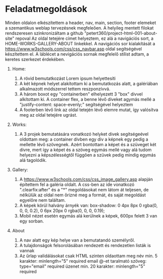# Feladatmegoldások

Minden oldalon elkészítettem a header, nav, main, section, footer elemeket a szemantikus weblap tervezésnek megfeleően.
A helyileg mentett filokat rendszeresen szinkronizáltam a github "petert360/project-html-001-about-site" repoval
Az oldal tetejére címet helyeztem, ez alá a navigációs sort, a HOME-WORKS-GALLERY-ABOUT linkekkel.
A navigációs sor kialakítását a https://www.w3schools.com/css/css_navbar.asp oldal segítségével készítettem el.
A láblécet a nevigációs sornak megfelelő stílist adtam, a keretes szerkezet érdekében.

1. Home:
    1. A rövid bemutatkozást Lorem ipsum helyettesíti
    2. A két képnek helyet alakítottam ki a bemutatkozás alatt, a galériában alkalmazott módszerrel tettem reszponzívvá.
    3. A három boxot egy "containerben" elhelyezett 3 "box" divvel alkítottam ki. A container flex, a benne lévő diveket agymás mellé a "justify-content: space-evenly;" segítségével helyeztem
    4. A footerben lévő link az oldal tetején lévő elemre mutat, így valósítva meg az oldal tetejére ugrást.

2. Works: 
    1. A 3 projek bemutatására vonatkozó helyket divek segítségeével oldottam meg:
    a container divben egy div a képnek egy pedig a mellette lévő szövegnek. Azért bontottam a képet és a szüveget két divre, mert így a képet és a szöveg egymás mellé vagy alá tudom helyezni a képszélességtől függően a szüvek pedig mindig egymás alá tagolódik.

3. Gallery: 
    1. A https://www.w3schools.com/css/css_image_gallery.asp alapján építettem fel a galéria oldalt.
    A css-ben az ide vonatkozó ".clearfix:after" és a "*" megoldásokat nem látom át teljesen, de nélkülük az oldal nem őrizné meg a formát, és saját megoldást egyelőre nem találtam.
    2. A képek körül halvány árnyék van: box-shadow: 0 4px 8px 0 rgba(0, 0, 0, 0.2), 0 6px 20px 0 rgba(0, 0, 0, 0.19);
    3. Mobil nézet esetén egymás alá kerülnek a képek, 600px felett 3 van egy sorban.

4. About
    1. A nav alatt egy kép helye van a bemutatandó személyről.
    2. A tulajdonságok felsorolásában rendezett és rendezetlen listák is vannak
    3. Az űrlap validálásokat csak HTML szinten oldaottam meg
        név min. 5 karakter: minlength="5" required
        email @-et taralmató szöveg: type="email" required
        üzenet min. 20 karakter: minlength="5" required
